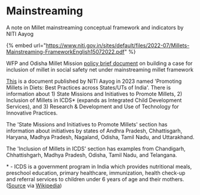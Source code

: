 # Mainstreaming

A note on Millet mainstreaming conceptual framework and indicators by NITI Aayog

{% embed url="https://www.niti.gov.in/sites/default/files/2022-07/Millets-Mainstreaming-FrameworkEnglish15072022.pdf" %}

WFP and Odisha Millet Mission [policy brief document](https://docs.wfp.org/api/documents/WFP-0000144435/download/?\_ga=2.226541273.519027457.1686823269-2129766134.1686823269) on building a case for inclusion of millet in social safety net under mainstreaming millet framework

[This](https://static.pib.gov.in/WriteReadData/specificdocs/documents/2023/apr/doc2023426187201.pdf) is a document published by NITI Aayog in 2023 named 'Promoting Millets in Diets: Best Practices across States/UTs of India'. There is information about 1) State Missions and Initiatives to Promote Millets, 2) Inclusion of Millets in ICDS\* (expands as Integrated Child Development Services), and 3) Research & Development and Use of Technology for Innovative Practices.

The 'State Missions and Initiatives to Promote Millets' section has information about initiatives by states of Andhra Pradesh, Chhattisgarh, Haryana, Madhya Pradesh, Nagaland, Odisha, Tamil Nadu, and Uttarakhand.

The 'Inclusion of Millets in ICDS' section has examples from Chandigarh, Chhattishgarh, Madhya Pradesh, Odisha, Tamil Nadu, and Telangana.

\* - ICDS is a government program in India which provides nutritional meals, preschool education, primary healthcare, immunization, health check-up and referral services to children under 6 years of age and their mothers. ([Source](https://icds-wcd.nic.in/icds.aspx) via [Wikipedia](https://en.wikipedia.org/wiki/Integrated\_Child\_Development\_Services))

